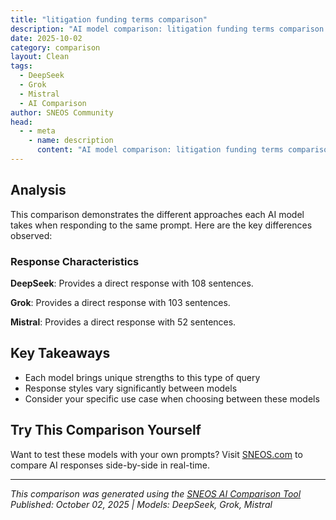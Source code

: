 ```yaml
---
title: "litigation funding terms comparison"
description: "AI model comparison: litigation funding terms comparison..."
date: 2025-10-02
category: comparison
layout: Clean
tags:
  - DeepSeek
  - Grok
  - Mistral
  - AI Comparison
author: SNEOS Community
head:
  - - meta
    - name: description
      content: "AI model comparison: litigation funding terms comparison..."
---
```


<ChatComparison
  title="litigation funding terms comparison"
  prompt="litigation funding terms comparison"
  :responses='{"DeepSeek": "Of course. Comparing litigation funding terms is critical because the structure of the deal can significantly impact the ultimate recovery for the plaintiff. Below is a comprehensive comparison of common litigation funding terms, structured to help you understand the key components, what to look for, and how to negotiate.\n\n### At a Glance: Key Funding Term Components\n\n| Term | Definition | Common Structures/Ranges | What to Watch Out For |\n| :--- | :--- | :--- | :--- |\n| **1. Funding Type** | The legal structure of the financing. | **Non-Recourse Cash Advance:** Repaid ONLY if you win. \u003Cbr\u003E **Post-Settlement Funding:** Advance on a settled but not yet paid case. \u003Cbr\u003E **Portfolio Financing:** Funding for a law firm\u0027s portfolio of cases. | Ensure the agreement is truly non-recourse. Avoid any personal guarantees if you are the plaintiff. |\n| **2. Return Mechanism** | How the funder gets paid back. | **Contingent Percentage of Recovery:** Funder gets a pre-agreed % of the final award/settlement. \u003Cbr\u003E **Multiple of Funding Amount:** e.g., 3x to 5x the capital provided. \u003Cbr\u003E **Hybrid (Higher of):** The higher of a multiple OR a percentage. | The hybrid model can be very expensive if the case settles quickly for a large amount. |\n| **3. Cost Cap / IRR Cap** | A limit on the total return to the funder. | **Hard Cap:** Absolute maximum the funder can receive. \u003Cbr\u003E **Soft Cap:** A target after which the funder\u0027s share may reduce. \u003Cbr\u003E **IRR Cap:** Caps the annualized return (e.g., 25% IRR). | A hard cap is the best protection for the plaintiff. An IRR cap is also good but less common. |\n| **4. Fee Structure** | Additional costs beyond the return. | **Due Diligence Fee:** One-time fee to assess the case. \u003Cbr\u003E **Underwriting Fee:** A percentage of the funding amount. \u003Cbr\u003E **Monthly Management Fee:** A small % of the committed capital. | High upfront and recurring fees can dramatically increase the effective cost of capital. |\n| **5. Control \u0026 Decision Making** | Who controls litigation strategy and settlement. | **Funder Has No Control:** Standard in consumer/plaintiff funding. \u003Cbr\u003E **Consultation Rights:** Funder must be consulted on major decisions. \u003Cbr\u003E **Veto Rights:** Funder can veto a settlement (more common in commercial funding). | As the plaintiff, you and your lawyer must retain full control over the litigation and settlement decisions. |\n| **6. Use of Funds** | How the money can be spent. | **Specific Use:** Defined for living expenses, medical bills, etc. \u003Cbr\u003E **General Use:** No restrictions. | Ensure the terms align with your needs (e.g., you need cash for living expenses, not just legal costs). |\n| **7. Term \u0026 Termination** | Duration of the agreement and how it ends. | **Until Resolution:** The agreement lasts until the case is won, lost, or settled. \u003Cbr\u003E **Buyout Clause:** Ability to repay the funder early, often with a pre-set penalty. | A clear buyout clause is essential if you want the flexibility to settle early without a massive penalty. |\n\n---\n\n### Detailed Comparison \u0026 Analysis\n\n#### 1. Return Mechanism: The Core Economic Term\n\nThis is the most important part of the comparison. The same case can have vastly different outcomes based on the return structure.\n\n* **Scenario:** You receive a $100,000 advance. Your case later settles for $2,000,000.\n * **Option A: 25% of Recovery**\n * Funder\u0027s Return: $2,000,000 * 25% = **$500,000**\n * You Keep: $1,500,000\n * **Option B: 4x Multiple**\n * Funder\u0027s Return: $100,000 * 4 = **$400,000**\n * You Keep: $1,600,000\n * **Option C: Hybrid (Higher of 3x or 15%)**\n * Multiple: $100,000 * 3 = $300,000\n * Percentage: $2,000,000 * 15% = $300,000\n * **Funder\u0027s Return: $300,000**\n * You Keep: $1,700,000\n\n**Analysis:** In a high-recovery scenario, a simple percentage can be the most expensive. A multiple or a hybrid model can be better. However, in a low-recovery scenario, a percentage might be cheaper. **A hard cap protects you in the \u0022home run\u0022 scenario.**\n\n#### 2. Control: Protecting Your Autonomy\n\nThis is a non-negotiable point for most individual plaintiffs.\n* **Good:** \u0022The Funder shall have no right to direct, control, or influence the Litigation or any settlement decisions.\u0022\n* **Bad:** \u0022The Plaintiff shall not settle the case without the prior written consent of the Funder.\u0022 This gives the funder a veto, which can create a conflict of interest if the funder wants to hold out for a larger payday.\n\n#### 3. Fees: The Hidden Costs\n\nAlways calculate the **Total Cost of Capital**.\n* If you get $50,000 and owe $150,000 back, that\u0027s a 200% return.\n* If you get $50,000 but pay a $5,000 underwriting fee and 2% monthly management fees, your effective cost is even higher. A deal with a lower multiple but high fees can be worse than a deal with a higher multiple and no fees.\n\n---\n\n### Side-by-Side: Consumer vs. Commercial Funding\n\nThe terms differ significantly based on the type of case and party being funded.\n\n| Term | **Consumer/Personal Injury Plaintiff** | **Commercial/Business Plaintiff** |\n| :--- | :--- | :--- |\n| **Goal of Plaintiff** | Cover living expenses, medical bills; see the case through. | Monetize a legal asset; manage cash flow; offset risk. |\n| **Typical Return** | Very high IRR (often 30%\u002B annually), often a simple multiple (2x-5x). | Lower IRR (targeting 20-30%), often a percentage of recovery or a hybrid model. |\n| **Control** | Funder almost always has **NO control**. | Funder often has **consultation rights** and sometimes **veto rights** over settlement. |\n| **Due Diligence** | Less intensive, focused on case merits and damages. | Highly intensive, involving experts to assess legal and financial merits. |\n| **Funding Amount** | Smaller ($10k - $500k). | Larger ($1M - $50M\u002B). |\n| **Structure** | Simpler, standardized contracts. | Highly complex, heavily negotiated contracts. |\n\n---\n\n### Checklist for Comparing \u0026 Negotiating Terms\n\n1. **Calculate the \u0022Worst-Case\u0022 Payout:** If your case settles for the maximum you expect, how much does the funder get? A **hard cap** is crucial here.\n2. **Understand the Effective Cost:** If your case resolves in 6 months vs. 3 years, what is the annualized return (IRR) the funder is making? Use an online IRR calculator.\n3. **Retain Absolute Control:** Do not sign away your right to settle when you and your lawyer see fit.\n4. **Scrutinize All Fees:** Ask for the \u0022all-in\u0022 cost. Push back on high underwriting and management fees.\n5. **Read the Termination/Buyout Clause:** How can you get out of the agreement early if you want to? Is the buyout formula clear and reasonable?\n6. **Get Multiple Offers:** The market is competitive. Use offers from one reputable funder to negotiate with another.\n7. **Involve Your Attorney:** **This is the most important step.** Your lawyer must review the agreement to ensure it aligns with your interests and doesn\u0027t create ethical conflicts.\n\n**Final Recommendation:** The \u0022best\u0022 terms are not just the one with the lowest multiple or percentage. They are the terms that provide a fair return to the funder for the risk they are taking, while **maximizing your recovery and protecting your autonomy** over your own case. Always prioritize transparency, a hard cap on returns, and full control.", "Grok": "Litigation funding, also known as third-party funding or legal financing, is a practice where a third party provides financial support to a plaintiff or defendant in a lawsuit in exchange for a portion of the proceeds if the case is successful. Different funding arrangements and terms exist, and comparing them can help parties understand their options. Below is a detailed comparison of common litigation funding terms and structures.\n\n---\n\n### Key Litigation Funding Terms and Comparison\n\n#### 1. **Funding Structure**\n - **Non-Recourse Funding**:\n - **Definition**: The funder only gets paid if the case is successful (via settlement or judgment). If the case is lost, the funder bears the loss, and the funded party owes nothing.\n - **Risk for Funder**: High (since they lose their investment if the case fails).\n - **Risk for Funded Party**: Low (no repayment obligation if the case is unsuccessful).\n - **Cost**: Typically more expensive due to the funder\u2019s risk; higher returns or multiples are often required.\n - **Recourse Funding**:\n - **Definition**: The funded party must repay the investment (or a portion of it) regardless of the case outcome, often with interest.\n - **Risk for Funder**: Low (they are guaranteed some repayment).\n - **Risk for Funded Party**: High (must repay even if the case is lost).\n - **Cost**: May be less expensive than non-recourse funding since the funder\u2019s risk is lower.\n\n---\n\n#### 2. **Return Model**\n - **Percentage of Recovery**:\n - **Definition**: The funder receives a percentage of the settlement or judgment amount if the case is successful.\n - **Example**: Funder gets 30% of any recovery.\n - **Pros**: Aligns interests between funder and funded party; straightforward.\n - **Cons**: If recovery is high, the funder\u2019s share could be substantial.\n - **Multiple on Invested Capital (MOIC)**:\n - **Definition**: The funder receives a multiple of their initial investment (e.g., 2x or 3x the amount funded).\n - **Example**: If $1 million is funded, the funder may expect $2 million or $3 million in return.\n - **Pros**: Predictable for the funder; caps their return.\n - **Cons**: May not reflect the actual value of the recovery.\n - **Hybrid Model**:\n - **Definition**: Combines a percentage of recovery with a multiple or a minimum return.\n - **Example**: Funder gets the greater of 2x their investment or 25% of the recovery.\n - **Pros**: Balances risk and reward for both parties.\n - **Cons**: More complex to calculate and negotiate.\n\n---\n\n#### 3. **Funding Amount and Coverage**\n - **Full Funding**:\n - **Definition**: Covers all legal fees, court costs, and other expenses related to the case.\n - **Pros**: Relieves the funded party of all financial burden during litigation.\n - **Cons**: Higher cost to the funded party (larger share of recovery or multiple).\n - **Partial Funding**:\n - **Definition**: Covers only a portion of the costs (e.g., legal fees but not expert witness fees).\n - **Pros**: Lower cost to the funded party compared to full funding.\n - **Cons**: Funded party may still need to cover some expenses out of pocket.\n - **Staged Funding**:\n - **Definition**: Funds are provided in stages based on case milestones (e.g., after discovery or before trial).\n - **Pros**: Reduces funder\u2019s upfront risk; allows for reassessment at each stage.\n - **Cons**: May delay access to funds and create uncertainty for the funded party.\n\n---\n\n#### 4. **Funder\u2019s Involvement**\n - **Passive Involvement**:\n - **Definition**: The funder provides capital but has no control over case strategy or decisions.\n - **Pros**: Funded party retains full control over litigation.\n - **Cons**: Funder may demand higher returns due to lack of influence over outcomes.\n - **Active Involvement**:\n - **Definition**: The funder has some input or veto power over key decisions (e.g., settlement offers).\n - **Pros**: Funder may provide strategic advice or resources.\n - **Cons**: Loss of autonomy for the funded party and potential conflicts of interest.\n\n---\n\n#### 5. **Timing of Returns**\n - **Immediate Return (Upon Recovery)**:\n - **Definition**: Funder is paid immediately after a settlement or judgment is received.\n - **Pros**: Clear and straightforward for both parties.\n - **Cons**: May reduce the funded party\u2019s immediate cash flow after recovery.\n - **Deferred Return**:\n - **Definition**: Funder\u2019s return is paid over time or after certain conditions are met (e.g., after attorney fees are paid).\n - **Pros**: Provides more immediate liquidity to the funded party.\n - **Cons**: Increases complexity and may involve additional interest or fees for the delay.\n\n---\n\n#### 6. **Priority of Payment (Waterfall Structure)**\n - **Funder Paid First**:\n - **Definition**: The funder\u2019s share is paid before the funded party or other stakeholders (e.g., attorneys).\n - **Pros**: Reduces risk for the funder.\n - **Cons**: Funded party may receive less or nothing if recovery is limited.\n - **Pro Rata Distribution**:\n - **Definition**: Recovery is split proportionally among the funder, funded party, and others at the same time.\n - **Pros**: Fairer allocation of recovery.\n - **Cons**: May be less attractive to funders due to increased risk of reduced returns.\n - **Funded Party Paid First**:\n - **Definition**: The funded party or their attorneys receive payment before the funder.\n - **Pros**: Protects the funded party\u2019s interests.\n - **Cons**: Rarely agreed to by funders due to high risk.\n\n---\n\n#### 7. **Interest or Fees**\n - **Interest on Funded Amount**:\n - **Definition**: The funded amount accrues interest over time, increasing the repayment obligation.\n - **Pros for Funder**: Compensates for the time value of money and inflation.\n - **Cons for Funded Party**: Increases the cost of funding significantly, especially in long cases.\n - **Flat Fee or Success Fee**:\n - **Definition**: A fixed additional fee is paid to the funder upon success, regardless of duration.\n - **Pros for Funded Party**: Predictable cost, no compounding over time.\n - **Cons for Funder**: May not adequately compensate for long delays in resolution.\n\n---\n\n#### 8. **Termination Clauses**\n - **Early Termination by Funded Party**:\n - **Definition**: The funded party can terminate the agreement early, often by repaying the investment with a penalty or interest.\n - **Pros**: Provides flexibility if circumstances change.\n - **Cons**: May involve significant costs or penalties.\n - **Early Termination by Funder**:\n - **Definition**: The funder can withdraw support if certain conditions are not met (e.g., case weakens).\n - **Pros for Funder**: Reduces exposure to failing cases.\n - **Cons for Funded Party**: Can leave them without resources mid-case.\n\n---\n\n### Summary Table\n\n| **Aspect** | **Non-Recourse** | **Recourse** | **Percentage of Recovery** | **Multiple on Investment** | **Passive Funder** | **Active Funder** |\n|---------------------------|---------------------------|--------------------------|-----------------------------|-----------------------------|-------------------------|-------------------------|\n| **Risk for Funder** | High | Low | Medium | Medium | High | Medium |\n| **Risk for Funded Party** | Low | High | Medium | Medium | Low | Medium (loss of control)|\n| **Cost to Funded Party** | High | Medium/Low | Variable | Fixed/High | High | Medium |\n| **Control Over Case** | Full (usually) | Full (usually) | Full (usually) | Full (usually) | Full | Partial |\n\n---\n\n### Factors to Consider When Comparing Terms\n1. **Case Strength**: Strong cases may attract better terms (e.g., lower multiples or percentages) since the risk for the funder is lower.\n2. **Duration**: Longer cases may involve higher costs due to interest or time-based returns.\n3. **Jurisdictional Rules**: Some jurisdictions have restrictions on litigation funding (e.g., champerty and maintenance laws), which can impact terms.\n4. **Funder\u2019s Reputation**: Established funders may offer more competitive terms but require stricter due diligence.\n\n---\n\nThis comparison provides a framework for understanding the key terms and structures in litigation funding agreements. When entering into such agreements, it\u2019s critical to consult with legal and financial advisors to ensure the terms align with the case\u2019s needs and the party\u2019s risk tolerance. If you have a specific funding agreement or scenario in mind, I can help dive deeper into the details.", "Mistral": "Litigation funding, also known as third-party funding, involves a third party providing financial resources to a plaintiff to cover the costs of litigation in exchange for a share of any recovery. Here are some key terms and concepts related to litigation funding, along with a brief comparison to traditional litigation financing methods:\n\n### Key Terms in Litigation Funding\n\n1. **Funder**: The third-party entity that provides financial resources to the plaintiff.\n2. **Plaintiff**: The party bringing the lawsuit.\n3. **Defendant**: The party against whom the lawsuit is brought.\n4. **Recovery**: The amount of money awarded to the plaintiff if the lawsuit is successful.\n5. **Contingency Fee**: A fee arrangement where the lawyer\u0027s fee is a percentage of the recovery.\n6. **Non-Recourse Funding**: Funding where the funder only gets paid if the plaintiff wins the case.\n7. **Due Diligence**: The process by which the funder evaluates the merits and risks of the case before deciding to fund it.\n8. **Return on Investment (ROI)**: The percentage of the recovery that the funder receives as compensation for providing the funding.\n9. **Adverse Costs**: Costs that the losing party may have to pay to the winning party, depending on the jurisdiction.\n10. **Portfolio Funding**: Funding multiple cases at once, often to spread risk.\n\n### Comparison to Traditional Litigation Financing Methods\n\n#### Traditional Litigation Financing\n\n1. **Self-Funding**: The plaintiff pays all litigation costs out of their own pocket.\n - **Pros**: Full control over the case, no need to share recovery.\n - **Cons**: High financial risk, potential for significant financial burden.\n\n2. **Contingency Fee Arrangements**: The lawyer takes a percentage of the recovery as their fee.\n - **Pros**: No upfront costs for the plaintiff, lawyer has a financial incentive to win.\n - **Cons**: Lawyer may be selective about cases, potential for high fees.\n\n3. **Legal Aid**: Government or non-profit organizations provide funding for legal representation.\n - **Pros**: Access to legal services for those who cannot afford it.\n - **Cons**: Limited availability, strict eligibility criteria.\n\n#### Litigation Funding\n\n1. **Third-Party Funding**: A third party provides financial resources to cover litigation costs.\n - **Pros**: Reduces financial risk for the plaintiff, allows for more complex and expensive litigation.\n - **Cons**: Funder takes a share of the recovery, potential for high ROI.\n\n2. **Non-Recourse Funding**: The funder only gets paid if the plaintiff wins the case.\n - **Pros**: No financial risk for the plaintiff if the case is lost.\n - **Cons**: Funder may be selective about cases, potential for high ROI.\n\n3. **Portfolio Funding**: Funding multiple cases at once.\n - **Pros**: Spreads risk, allows for more cases to be funded.\n - **Cons**: Complexity in managing multiple cases, potential for lower ROI on individual cases.\n\n### Summary\n\n- **Self-Funding**: High risk, high control.\n- **Contingency Fee Arrangements**: No upfront costs, lawyer incentivized to win.\n- **Legal Aid**: Limited availability, strict criteria.\n- **Third-Party Funding**: Reduces financial risk, allows for complex litigation.\n- **Non-Recourse Funding**: No risk for plaintiff if case is lost.\n- **Portfolio Funding**: Spreads risk, allows for more cases.\n\nEach method has its own advantages and disadvantages, and the choice of funding method will depend on the specific circumstances of the case and the financial situation of the plaintiff."}' 
  published-date="00:05"
/>

## Analysis

This comparison demonstrates the different approaches each AI model takes when responding to the same prompt. Here are the key differences observed:

### Response Characteristics

**DeepSeek**: Provides a direct response with 108 sentences. 

**Grok**: Provides a direct response with 103 sentences. 

**Mistral**: Provides a direct response with 52 sentences. 

## Key Takeaways

- Each model brings unique strengths to this type of query
- Response styles vary significantly between models
- Consider your specific use case when choosing between these models

## Try This Comparison Yourself

Want to test these models with your own prompts? Visit [SNEOS.com](https://sneos.com) to compare AI responses side-by-side in real-time.

---

*This comparison was generated using the [SNEOS AI Comparison Tool](https://sneos.com)*
*Published: October 02, 2025 | Models: DeepSeek, Grok, Mistral*
